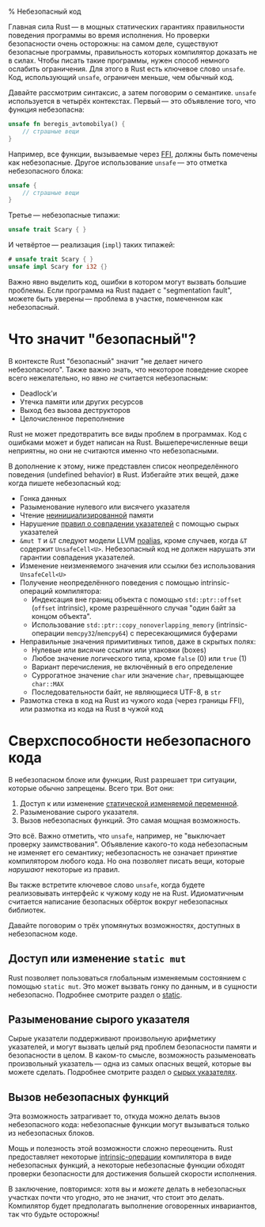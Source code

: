 % Небезопасный код

Главная сила Rust — в мощных статических гарантиях правильности поведения
программы во время исполнения. Но проверки безопасности очень осторожны: на
самом деле, существуют безопасные программы, правильность которых компилятор
доказать не в силах. Чтобы писать такие программы, нужен способ немного ослабить
ограничения. Для этого в Rust есть ключевое слово `unsafe`. Код, использующий
`unsafe`, ограничен меньше, чем обычный код.

Давайте рассмотрим синтаксис, а затем поговорим о семантике. `unsafe`
используется в четырёх контекстах. Первый — это объявление того, что функция
небезопасна:

```rust
unsafe fn beregis_avtomobilya() {
    // страшные вещи
}
```

Например, все функции, вызываемые через [FFI][ffi], должны быть помечены как
небезопасные. Другое использование `unsafe` — это отметка небезопасного блока:

[ffi]: ffi.html

```rust
unsafe {
    // страшные вещи
}
```

Третье — небезопасные типажи:

```rust
unsafe trait Scary { }
```

И четвёртое — реализация (`impl`) таких типажей:

```rust
# unsafe trait Scary { }
unsafe impl Scary for i32 {}
```

Важно явно выделить код, ошибки в котором могут вызвать большие проблемы. Если
программа на Rust падает с "segmentation fault", можете быть уверены —
проблема в участке, помеченном как небезопасный.

# Что значит "безопасный"?

В контексте Rust "безопасный" значит "не делает ничего небезопасного". Также
важно знать, что некоторое поведение скорее всего нежелательно, но явно
_не_ считается небезопасным:

* Deadlock'и
* Утечка памяти или других ресурсов
* Выход без вызова деструкторов
* Целочисленное переполнение

Rust не может предотвратить все виды проблем в программах. Код с ошибками может
и будет написан на Rust. Вышеперечисленные вещи неприятны, но они не считаются
именно что небезопасными.

В дополнение к этому, ниже представлен список неопределённого поведения
(undefined behavior) в Rust. Избегайте этих вещей, даже когда пишете
небезопасный код:

* Гонка данных
* Разыменование нулевого или висячего указателя
* Чтение [неинициализированной][undef] памяти
* Нарушение [правил о совпадении указателей][aliasing] с помощью сырых
  указателей
* `&mut T` и `&T` следуют модели LLVM [noalias][noalias], кроме случаев, когда
  `&T` содержит `UnsafeCell<U>`. Небезопасный код не должен нарушать эти
  гарантии совпадения указателей.
* Изменение неизменяемого значения или ссылки без использования `UnsafeCell<U>`
* Получение неопределённого поведения с помощью intrinsic-операций компилятора:
    * Индексация вне границ объекта с помощью `std::ptr::offset` (`offset`
      intrinsic), кроме разрешённого случая "один байт за концом объекта".
    * Использование `std::ptr::copy_nonoverlapping_memory` (intrinsic-операции
      `memcpy32`/`memcpy64`) с пересекающимися буферами
* Неправильные значения примитивных типов, даже в скрытых полях:
    * Нулевые или висячие ссылки или упаковки (boxes)
    * Любое значение логического типа, кроме `false` (0) или `true` (1)
    * Вариант перечисления, не включённый в его определение
    * Суррогатное значение `char` или значение `char`, превыщающее `char::MAX`
    * Последовательности байт, не являющиеся UTF-8, в `str`
* Размотка стека в код на Rust из чужого кода (через границы FFI), или размотка
  из кода на Rust в чужой код

[noalias]: http://llvm.org/docs/LangRef.html#noalias
[undef]: http://llvm.org/docs/LangRef.html#undefined-values
[aliasing]: http://llvm.org/docs/LangRef.html#pointer-aliasing-rules

# Сверхспособности небезопасного кода

В небезопасном блоке или функции, Rust разрешает три ситуации, которые обычно
запрещены. Всего три. Вот они:

1. Доступ к или изменение [статической изменяемой переменной][static].
2. Разыменование сырого указателя.
3. Вызов небезопасных функций. Это самая мощная возможность.

Это всё. Важно отметить, что `unsafe`, например, не "выключает проверку
заимствования". Объявление какого-то кода небезопасным не изменяет его
семантику; небезопасность не означает принятие компилятором любого кода. Но она
позволяет писать вещи, которые _нарушают_ некоторые из правил.

Вы также встретите ключевое слово `unsafe`, когда будете реализовывать интерфейс
к чужому коду не на Rust. Идиоматичным считается написание безопасных обёрток
вокруг небезопасных библиотек.

Давайте поговорим о трёх упомянутых возможностях, доступных в небезопасном коде.

## Доступ или изменение `static mut`

Rust позволяет пользоваться глобальным изменяемым состоянием с помощью `static
mut`. Это может вызвать гонку по данным, и в сущности небезопасно. Подробнее
смотрите раздел о [static][static].

[static]: const-and-static.html#static

## Разыменование сырого указателя

Сырые указатели поддерживают произвольную арифметику указателей, и могут вызвать
целый ряд проблем безопасности памяти и безопасности в целом. В каком-то смысле,
возможность разыменовать произвольный указатель — одна из самых опасных вещей,
которые вы можете сделать. Подробнее смотрите раздел о
[сырых указателях][rawpointers].

[rawpointers]: raw-pointers.html

## Вызов небезопасных функций

Эта возможность затрагивает то, откуда можно делать вызов небезопасного кода:
небезопасные функции могут вызываться только из небезопасных блоков.

Мощь и полезность этой возможности сложно переоценить. Rust предоставляет
некоторые [intrinsic-операции][intrinsics] компилятора в виде небезопасных
функций, а некоторые небезопасные функции обходят проверки безопасности для
достижения большей скорости исполнения.

В заключение, повторимся: хотя вы и _можете_ делать в небезопасных участках
почти что угодно, это не значит, что стоит это делать. Компилятор будет
предполагать выполнение оговоренных инвариантов, так что будьте осторожны!

[intrinsics]: intrinsics.html
